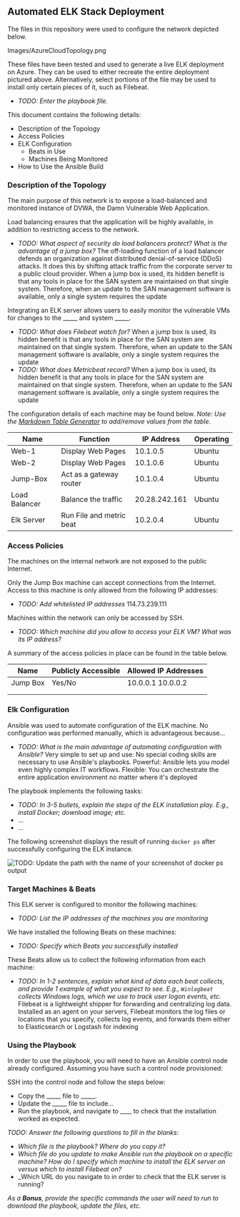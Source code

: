 ## Automated ELK Stack Deployment

The files in this repository were used to configure the network depicted below.

Images/AzureCloudTopology.png

These files have been tested and used to generate a live ELK deployment on Azure. 
They can be used to either recreate the entire deployment pictured above. 
Alternatively, select portions of the file may be used to install only certain pieces of it, 
such as Filebeat.

  - _TODO: Enter the playbook file._

This document contains the following details:
- Description of the Topology
- Access Policies
- ELK Configuration
  - Beats in Use
  - Machines Being Monitored
- How to Use the Ansible Build


### Description of the Topology

The main purpose of this network is to expose a load-balanced and monitored instance of DVWA, 
the Damn Vulnerable Web Application.

Load balancing ensures that the application will be highly available, in addition to restricting access 
to the network.
- _TODO: What aspect of security do load balancers protect? What is the advantage of a jump box?_ 
	The off-loading function of a load balancer defends an organization against distributed denial-of-service (DDoS) attacks. 
	It does this by shifting attack traffic from the corporate server to a public cloud provider.
	When a jump box is used, its hidden benefit is that any tools in place for the SAN system are maintained on that single system. Therefore,
	when an update to the SAN management software is available, only a single system requires the update

Integrating an ELK server allows users to easily monitor the vulnerable VMs for changes to the _____ and system _____.
- _TODO: What does Filebeat watch for?_
	When a jump box is used, its hidden benefit is that any tools in place for the SAN system are maintained on that single system. Therefore, 
	when an update to the SAN management software is available, only a single system requires the update
- _TODO: What does Metricbeat record?_
	When a jump box is used, its hidden benefit is that any tools in place for the SAN system are maintained on that single system. Therefore, 
	when an update to the SAN management software is available, only a single system requires the update

The configuration details of each machine may be found below.
_Note: Use the [Markdown Table Generator](http://www.tablesgenerator.com/markdown_tables) to add/remove values from the table_.

| Name          | Function                 | IP Address    | Operating |
|---------------|--------------------------|---------------|-----------|
| Web-1         | Display Web Pages        | 10.1.0.5      | Ubuntu    |
| Web-2         | Display Web Pages        | 10.1.0.6      | Ubuntu    |
| Jump-Box      | Act as a gateway router  | 10.1.0.4      | Ubuntu    |
| Load Balancer | Balance the traffic      | 20.28.242.161 | Ubuntu    |
| Elk Server    | Run File and metric beat | 10.2.0.4      | Ubuntu    |

### Access Policies

The machines on the internal network are not exposed to the public Internet. 

Only the Jump Box machine can accept connections from the Internet. Access to this machine is only allowed from the following IP addresses:
- _TODO: Add whitelisted IP addresses_ 114.73.239.111

Machines within the network can only be accessed by SSH.
- _TODO: Which machine did you allow to access your ELK VM? What was its IP address?_ 

A summary of the access policies in place can be found in the table below.

| Name     | Publicly Accessible | Allowed IP Addresses |
|----------|---------------------|----------------------|
| Jump Box | Yes/No              | 10.0.0.1 10.0.0.2    |
|          |                     |                      |
|          |                     |                      |

### Elk Configuration

Ansible was used to automate configuration of the ELK machine. No configuration was performed manually, which is advantageous because...
- _TODO: What is the main advantage of automating configuration with Ansible?_
	Very simple to set up and use: No special coding skills are necessary to use Ansible's playbooks. Powerful: Ansible lets you model even highly complex IT workflows. 
	Flexible: You can orchestrate the entire application environment no matter where it's deployed

The playbook implements the following tasks:
- _TODO: In 3-5 bullets, explain the steps of the ELK installation play. E.g., install Docker; download image; etc._
- ...
- ...

The following screenshot displays the result of running `docker ps` after successfully configuring the ELK instance.

![TODO: Update the path with the name of your screenshot of docker ps output](Images/docker_ps_output.png)

### Target Machines & Beats
This ELK server is configured to monitor the following machines:
- _TODO: List the IP addresses of the machines you are monitoring_

We have installed the following Beats on these machines:
- _TODO: Specify which Beats you successfully installed_

These Beats allow us to collect the following information from each machine:
- _TODO: In 1-2 sentences, explain what kind of data each beat collects, and provide 1 example of what you expect to see. E.g., `Winlogbeat` collects Windows logs, which we use to track user logon events, etc._
	Filebeat is a lightweight shipper for forwarding and centralizing log data. Installed as an agent on your servers, Filebeat monitors the log files or locations that you specify, 
	collects log events, and forwards them either to Elasticsearch or Logstash for indexing

### Using the Playbook
In order to use the playbook, you will need to have an Ansible control node already configured. Assuming you have such a control node provisioned: 

SSH into the control node and follow the steps below:
- Copy the _____ file to _____.
- Update the _____ file to include...
- Run the playbook, and navigate to ____ to check that the installation worked as expected.

_TODO: Answer the following questions to fill in the blanks:_
- _Which file is the playbook? Where do you copy it?_
- _Which file do you update to make Ansible run the playbook on a specific machine? How do I specify which machine to install the ELK server on versus which to install Filebeat on?_
- _Which URL do you navigate to in order to check that the ELK server is running?

_As a **Bonus**, provide the specific commands the user will need to run to download the playbook, update the files, etc._